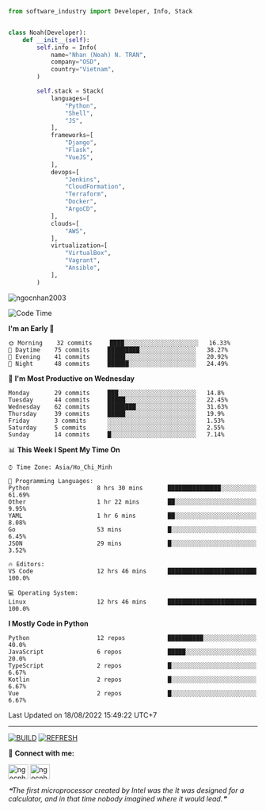 ```python
from software_industry import Developer, Info, Stack


class Noah(Developer):
    def __init__(self):
        self.info = Info(
            name="Nhan (Noah) N. TRAN",
            company="OSD",
            country="Vietnam",
        )

        self.stack = Stack(
            languages=[
                "Python",
                "Shell",
                "JS",
            ],
            frameworks=[
                "Django",
                "Flask",
                "VueJS",
            ],
            devops=[
                "Jenkins",
                "CloudFormation",
                "Terraform",
                "Docker",
                "ArgoCD",
            ],
            clouds=[
                "AWS",
            ],
            virtualization=[
                "VirtualBox",
                "Vagrant",
                "Ansible",
            ],
        )
```
<img src="https://komarev.com/ghpvc/?username=ngocnhan2003&label=Profile%20views&color=0e75b6&style=flat" alt="ngocnhan2003" /> 

<!--START_SECTION:waka-->
![Code Time](http://img.shields.io/badge/Code%20Time-462%20hrs%2020%20mins-blue)

**I'm an Early 🐤** 

```text
🌞 Morning    32 commits     ████░░░░░░░░░░░░░░░░░░░░░   16.33% 
🌆 Daytime    75 commits     █████████░░░░░░░░░░░░░░░░   38.27% 
🌃 Evening    41 commits     █████░░░░░░░░░░░░░░░░░░░░   20.92% 
🌙 Night      48 commits     ██████░░░░░░░░░░░░░░░░░░░   24.49%

```
📅 **I'm Most Productive on Wednesday** 

```text
Monday       29 commits     ███░░░░░░░░░░░░░░░░░░░░░░   14.8% 
Tuesday      44 commits     █████░░░░░░░░░░░░░░░░░░░░   22.45% 
Wednesday    62 commits     ████████░░░░░░░░░░░░░░░░░   31.63% 
Thursday     39 commits     █████░░░░░░░░░░░░░░░░░░░░   19.9% 
Friday       3 commits      ░░░░░░░░░░░░░░░░░░░░░░░░░   1.53% 
Saturday     5 commits      ░░░░░░░░░░░░░░░░░░░░░░░░░   2.55% 
Sunday       14 commits     █░░░░░░░░░░░░░░░░░░░░░░░░   7.14%

```


📊 **This Week I Spent My Time On** 

```text
⌚︎ Time Zone: Asia/Ho_Chi_Minh

💬 Programming Languages: 
Python                   8 hrs 30 mins       ███████████████░░░░░░░░░░   61.69% 
Other                    1 hr 22 mins        ██░░░░░░░░░░░░░░░░░░░░░░░   9.95% 
YAML                     1 hr 6 mins         ██░░░░░░░░░░░░░░░░░░░░░░░   8.08% 
Go                       53 mins             █░░░░░░░░░░░░░░░░░░░░░░░░   6.45% 
JSON                     29 mins             █░░░░░░░░░░░░░░░░░░░░░░░░   3.52%

🔥 Editors: 
VS Code                  12 hrs 46 mins      █████████████████████████   100.0%

💻 Operating System: 
Linux                    12 hrs 46 mins      █████████████████████████   100.0%

```

**I Mostly Code in Python** 

```text
Python                   12 repos            ██████████░░░░░░░░░░░░░░░   40.0% 
JavaScript               6 repos             █████░░░░░░░░░░░░░░░░░░░░   20.0% 
TypeScript               2 repos             █░░░░░░░░░░░░░░░░░░░░░░░░   6.67% 
Kotlin                   2 repos             █░░░░░░░░░░░░░░░░░░░░░░░░   6.67% 
Vue                      2 repos             █░░░░░░░░░░░░░░░░░░░░░░░░   6.67%

```



 Last Updated on 18/08/2022 15:49:22 UTC+7
<!--END_SECTION:waka-->

<hr>

[![BUILD](https://github.com/ngocnhan2003/ngocnhan2003/actions/workflows/001_build.yml/badge.svg)](https://github.com/ngocnhan2003/ngocnhan2003/actions/workflows/001_build.yml)
[![REFRESH](https://github.com/ngocnhan2003/ngocnhan2003/actions/workflows/002_refresh.yml/badge.svg)](https://github.com/ngocnhan2003/ngocnhan2003/actions/workflows/002_refresh.yml)

🔗 **Connect with me:**

<a href="https://linkedin.com/in/ngocnhan2003" target="blank"><img align="center" src="https://raw.githubusercontent.com/rahuldkjain/github-profile-readme-generator/master/src/images/icons/Social/linked-in-alt.svg" alt="ngocnhan2003" height="30" width="40" /></a>
<a href="https://instagram.com/ngocnhan2003" target="blank"><img align="center" src="https://raw.githubusercontent.com/rahuldkjain/github-profile-readme-generator/master/src/images/icons/Social/instagram.svg" alt="ngocnhan2003" height="30" width="40" /></a>


<!--STARTS_HERE_QUOTE_README-->
<i>❝The first microprocessor created by Intel was the It was designed for a calculator, and in that time nobody imagined where it would lead.❞</i>
<!--ENDS_HERE_QUOTE_README-->